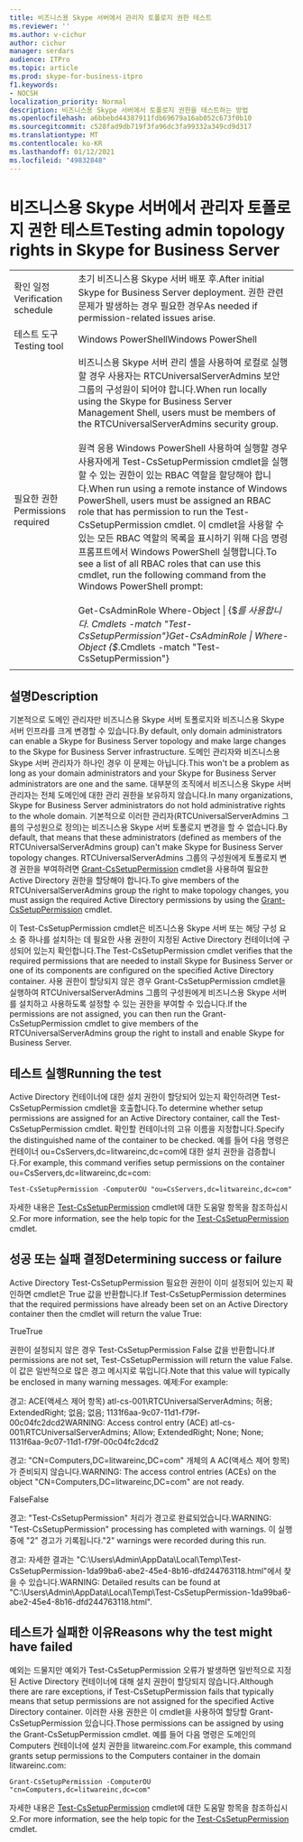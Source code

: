 ```yaml
---
title: 비즈니스용 Skype 서버에서 관리자 토폴로지 권한 테스트
ms.reviewer: ''
ms.author: v-cichur
author: cichur
manager: serdars
audience: ITPro
ms.topic: article
ms.prod: skype-for-business-itpro
f1.keywords:
- NOCSH
localization_priority: Normal
description: 비즈니스용 Skype 서버에서 토폴로지 권한을 테스트하는 방법
ms.openlocfilehash: a6bbebd44387911fdb69679a16ab052c673f0b10
ms.sourcegitcommit: c528fad9db719f3fa96dc3fa99332a349cd9d317
ms.translationtype: MT
ms.contentlocale: ko-KR
ms.lasthandoff: 01/12/2021
ms.locfileid: "49832848"
---
```

# <a name="testing-admin-topology-rights-in-skype-for-business-server"></a><span data-ttu-id="06516-103">비즈니스용 Skype 서버에서 관리자 토폴로지 권한 테스트</span><span class="sxs-lookup"><span data-stu-id="06516-103">Testing admin topology rights in Skype for Business Server</span></span>

| | |
|--|--|
|<span data-ttu-id="06516-104">확인 일정</span><span class="sxs-lookup"><span data-stu-id="06516-104">Verification schedule</span></span>|<span data-ttu-id="06516-105">초기 비즈니스용 Skype 서버 배포 후.</span><span class="sxs-lookup"><span data-stu-id="06516-105">After initial Skype for Business Server deployment.</span></span> <span data-ttu-id="06516-106">권한 관련 문제가 발생하는 경우 필요한 경우</span><span class="sxs-lookup"><span data-stu-id="06516-106">As needed if permission-related issues arise.</span></span>|
|<span data-ttu-id="06516-107">테스트 도구</span><span class="sxs-lookup"><span data-stu-id="06516-107">Testing tool</span></span>|<span data-ttu-id="06516-108">Windows PowerShell</span><span class="sxs-lookup"><span data-stu-id="06516-108">Windows PowerShell</span></span>|
|<span data-ttu-id="06516-109">필요한 권한</span><span class="sxs-lookup"><span data-stu-id="06516-109">Permissions required</span></span>|<span data-ttu-id="06516-110">비즈니스용 Skype 서버 관리 셸을 사용하여 로컬로 실행할 경우 사용자는 RTCUniversalServerAdmins 보안 그룹의 구성원이 되어야 합니다.</span><span class="sxs-lookup"><span data-stu-id="06516-110">When run locally using the Skype for Business Server Management Shell, users must be members of the RTCUniversalServerAdmins security group.</span></span><br/><br/><span data-ttu-id="06516-111">원격 응용 Windows PowerShell 사용하여 실행할 경우 사용자에게 Test-CsSetupPermission cmdlet을 실행할 수 있는 권한이 있는 RBAC 역할을 할당해야 합니다.</span><span class="sxs-lookup"><span data-stu-id="06516-111">When run using a remote instance of Windows PowerShell, users must be assigned an RBAC role that has permission to run the Test-CsSetupPermission cmdlet.</span></span> <span data-ttu-id="06516-112">이 cmdlet을 사용할 수 있는 모든 RBAC 역할의 목록을 표시하기 위해 다음 명령 프롬프트에서 Windows PowerShell 실행합니다.</span><span class="sxs-lookup"><span data-stu-id="06516-112">To see a list of all RBAC roles that can use this cmdlet, run the following command from the Windows PowerShell prompt:</span></span><br/><br/><span data-ttu-id="06516-113">Get-CsAdminRole Where-Object \| {$_를 사용합니다. Cmdlets -match "Test-CsSetupPermission"}</span><span class="sxs-lookup"><span data-stu-id="06516-113">Get-CsAdminRole \| Where-Object {$_.Cmdlets -match "Test-CsSetupPermission"}</span></span>|
|||

## <a name="description"></a><span data-ttu-id="06516-114">설명</span><span class="sxs-lookup"><span data-stu-id="06516-114">Description</span></span>

<span data-ttu-id="06516-115">기본적으로 도메인 관리자만 비즈니스용 Skype 서버 토폴로지와 비즈니스용 Skype 서버 인프라를 크게 변경할 수 있습니다.</span><span class="sxs-lookup"><span data-stu-id="06516-115">By default, only domain administrators can enable a Skype for Business Server topology and make large changes to the Skype for Business Server infrastructure.</span></span> <span data-ttu-id="06516-116">도메인 관리자와 비즈니스용 Skype 서버 관리자가 하나인 경우 이 문제는 아닙니다.</span><span class="sxs-lookup"><span data-stu-id="06516-116">This won't be a problem as long as your domain administrators and your Skype for Business Server administrators are one and the same.</span></span> <span data-ttu-id="06516-117">대부분의 조직에서 비즈니스용 Skype 서버 관리자는 전체 도메인에 대한 관리 권한을 보유하지 않습니다.</span><span class="sxs-lookup"><span data-stu-id="06516-117">In many organizations, Skype for Business Server administrators do not hold administrative rights to the whole domain.</span></span> <span data-ttu-id="06516-118">기본적으로 이러한 관리자(RTCUniversalServerAdmins 그룹의 구성원으로 정의)는 비즈니스용 Skype 서버 토폴로지 변경을 할 수 없습니다.</span><span class="sxs-lookup"><span data-stu-id="06516-118">By default, that means that these administrators (defined as members of the RTCUniversalServerAdmins group) can't make Skype for Business Server topology changes.</span></span> <span data-ttu-id="06516-119">RTCUniversalServerAdmins 그룹의 구성원에게 토폴로지 변경 권한을 부여하려면 [Grant-CsSetupPermission](https://docs.microsoft.com/powershell/module/skype/Grant-CsSetupPermission) cmdlet을 사용하여 필요한 Active Directory 권한을 할당해야 합니다.</span><span class="sxs-lookup"><span data-stu-id="06516-119">To give members of the RTCUniversalServerAdmins group the right to make topology changes, you must assign the required Active Directory permissions by using the [Grant-CsSetupPermission](https://docs.microsoft.com/powershell/module/skype/Grant-CsSetupPermission) cmdlet.</span></span>
 
<span data-ttu-id="06516-120">이 Test-CsSetupPermission cmdlet은 비즈니스용 Skype 서버 또는 해당 구성 요소 중 하나를 설치하는 데 필요한 사용 권한이 지정된 Active Directory 컨테이너에 구성되어 있는지 확인합니다.</span><span class="sxs-lookup"><span data-stu-id="06516-120">The Test-CsSetupPermission cmdlet verifies that the required permissions that are needed to install Skype for Business Server or one of its components are configured on the specified Active Directory container.</span></span> <span data-ttu-id="06516-121">사용 권한이 할당되지 않은 경우 Grant-CsSetupPermission cmdlet을 실행하여 RTCUniversalServerAdmins 그룹의 구성원에게 비즈니스용 Skype 서버를 설치하고 사용하도록 설정할 수 있는 권한을 부여할 수 있습니다.</span><span class="sxs-lookup"><span data-stu-id="06516-121">If the permissions are not assigned, you can then run the Grant-CsSetupPermission cmdlet to give members of the RTCUniversalServerAdmins group the right to install and enable Skype for Business Server.</span></span>

## <a name="running-the-test"></a><span data-ttu-id="06516-122">테스트 실행</span><span class="sxs-lookup"><span data-stu-id="06516-122">Running the test</span></span>

<span data-ttu-id="06516-123">Active Directory 컨테이너에 대한 설치 권한이 할당되어 있는지 확인하려면 Test-CsSetupPermission cmdlet을 호출합니다.</span><span class="sxs-lookup"><span data-stu-id="06516-123">To determine whether setup permissions are assigned for an Active Directory container, call the Test-CsSetupPermission cmdlet.</span></span> <span data-ttu-id="06516-124">확인할 컨테이너의 고유 이름을 지정합니다.</span><span class="sxs-lookup"><span data-stu-id="06516-124">Specify the distinguished name of the container to be checked.</span></span> <span data-ttu-id="06516-125">예를 들어 다음 명령은 컨테이너 ou=CsServers,dc=litwareinc,dc=com에 대한 설치 권한을 검증합니다.</span><span class="sxs-lookup"><span data-stu-id="06516-125">For example, this command verifies setup permissions on the container ou=CsServers,dc=litwareinc,dc=com:</span></span>

`Test-CsSetupPermission -ComputerOU "ou=CsServers,dc=litwareinc,dc=com"`

<span data-ttu-id="06516-126">자세한 내용은 [Test-CsSetupPermission](https://docs.microsoft.com/powershell/module/skype/Test-CsSetupPermission) cmdlet에 대한 도움말 항목을 참조하십시오.</span><span class="sxs-lookup"><span data-stu-id="06516-126">For more information, see the help topic for the [Test-CsSetupPermission](https://docs.microsoft.com/powershell/module/skype/Test-CsSetupPermission) cmdlet.</span></span>

## <a name="determining-success-or-failure"></a><span data-ttu-id="06516-127">성공 또는 실패 결정</span><span class="sxs-lookup"><span data-stu-id="06516-127">Determining success or failure</span></span>

<span data-ttu-id="06516-128">Active Directory Test-CsSetupPermission 필요한 권한이 이미 설정되어 있는지 확인하면 cmdlet은 True 값을 반환합니다.</span><span class="sxs-lookup"><span data-stu-id="06516-128">If Test-CsSetupPermission determines that the required permissions have already been set on an Active Directory container then the cmdlet will return the value True:</span></span>

<span data-ttu-id="06516-129">True</span><span class="sxs-lookup"><span data-stu-id="06516-129">True</span></span> 

<span data-ttu-id="06516-130">권한이 설정되지 않은 경우 Test-CsSetupPermission False 값을 반환합니다.</span><span class="sxs-lookup"><span data-stu-id="06516-130">If permissions are not set, Test-CsSetupPermission will return the value False.</span></span> <span data-ttu-id="06516-131">이 값은 일반적으로 많은 경고 메시지로 묶입니다.</span><span class="sxs-lookup"><span data-stu-id="06516-131">Note that this value will typically be enclosed in many warning messages.</span></span> <span data-ttu-id="06516-132">예제:</span><span class="sxs-lookup"><span data-stu-id="06516-132">For example:</span></span>

<span data-ttu-id="06516-133">경고: ACE(액세스 제어 항목) atl-cs-001\RTCUniversalServerAdmins; 허용; ExtendedRight; 없음; 없음; 1131f6aa-9c07-11d1-f79f-00c04fc2dcd2</span><span class="sxs-lookup"><span data-stu-id="06516-133">WARNING: Access control entry (ACE) atl-cs-001\RTCUniversalServerAdmins; Allow; ExtendedRight; None; None; 1131f6aa-9c07-11d1-f79f-00c04fc2dcd2</span></span> 

<span data-ttu-id="06516-134">경고: "CN=Computers,DC=litwareinc,DC=com" 개체의 A AC(액세스 제어 항목)가 준비되지 않습니다.</span><span class="sxs-lookup"><span data-stu-id="06516-134">WARNING: The access control entries (ACEs) on the object "CN=Computers,DC=litwareinc,DC=com" are not ready.</span></span> 

<span data-ttu-id="06516-135">False</span><span class="sxs-lookup"><span data-stu-id="06516-135">False</span></span> 

<span data-ttu-id="06516-136">경고: "Test-CsSetupPermission" 처리가 경고로 완료되었습니다.</span><span class="sxs-lookup"><span data-stu-id="06516-136">WARNING: "Test-CsSetupPermission" processing has completed with warnings.</span></span> <span data-ttu-id="06516-137">이 실행 중에 "2" 경고가 기록됩니다.</span><span class="sxs-lookup"><span data-stu-id="06516-137">"2" warnings were recorded during this run.</span></span> 

<span data-ttu-id="06516-138">경고: 자세한 결과는 "C:\Users\Admin\AppData\Local\Temp\Test-CsSetupPermission-1da99ba6-abe2-45e4-8b16-dfd244763118.html"에서 찾을 수 있습니다.</span><span class="sxs-lookup"><span data-stu-id="06516-138">WARNING: Detailed results can be found at "C:\Users\Admin\AppData\Local\Temp\Test-CsSetupPermission-1da99ba6-abe2-45e4-8b16-dfd244763118.html".</span></span> 

## <a name="reasons-why-the-test-might-have-failed"></a><span data-ttu-id="06516-139">테스트가 실패한 이유</span><span class="sxs-lookup"><span data-stu-id="06516-139">Reasons why the test might have failed</span></span>

<span data-ttu-id="06516-140">예외는 드물지만 예외가 Test-CsSetupPermission 오류가 발생하면 일반적으로 지정된 Active Directory 컨테이너에 대해 설치 권한이 할당되지 않습니다.</span><span class="sxs-lookup"><span data-stu-id="06516-140">Although there are rare exceptions, if Test-CsSetupPermission fails that typically means that setup permissions are not assigned for the specified Active Directory container.</span></span> <span data-ttu-id="06516-141">이러한 사용 권한은 이 cmdlet을 사용하여 할당할 Grant-CsSetupPermission 있습니다.</span><span class="sxs-lookup"><span data-stu-id="06516-141">Those permissions can be assigned by using the Grant-CsSetupPermission cmdlet.</span></span> <span data-ttu-id="06516-142">예를 들어 다음 명령은 도메인의 Computers 컨테이너에 설치 권한을 litwareinc.com.</span><span class="sxs-lookup"><span data-stu-id="06516-142">For example, this command grants setup permissions to the Computers container in the domain litwareinc.com:</span></span>

`Grant-CsSetupPermission -ComputerOU "cn=Computers,dc=litwareinc,dc=com"`

<span data-ttu-id="06516-143">자세한 내용은 [Test-CsSetupPermission](https://docs.microsoft.com/powershell/module/skype/Test-CsSetupPermission) cmdlet에 대한 도움말 항목을 참조하십시오.</span><span class="sxs-lookup"><span data-stu-id="06516-143">For more information, see the help topic for the [Test-CsSetupPermission](https://docs.microsoft.com/powershell/module/skype/Test-CsSetupPermission) cmdlet.</span></span>
